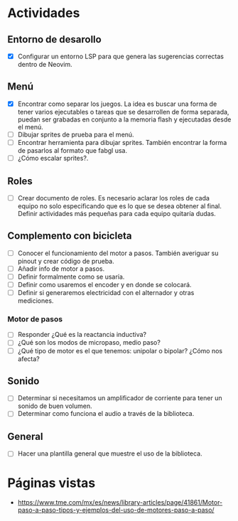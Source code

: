 # Actividades
## Entorno de desarollo
- [x] Configurar un entorno LSP para que genera las sugerencias correctas
  dentro de Neovim.

## Menú
- [x] Encontrar como separar los juegos. La idea es buscar una forma de tener
  varios ejecutables o tareas que se desarrollen de forma separada, puedan ser
  grabadas en conjunto a la memoria flash y ejecutadas desde el menú.
- [ ] Dibujar sprites de prueba para el menú.
- [ ] Encontrar herramienta para dibujar sprites. También encontrar la forma
  de pasarlos al formato que fabgl usa.
- [ ] ¿Cómo escalar sprites?.

## Roles
- [ ] Crear documento de roles. Es necesario aclarar los roles de cada equipo
  no solo especificando que es lo que se desea obtener al final. Definir
  actividades más pequeñas para cada equipo quitaría dudas.

## Complemento con bicicleta
- [ ] Conocer el funcionamiento del motor a pasos. También averiguar su pinout
  y crear código de prueba.
- [ ] Añadir info de motor a pasos.
- [ ] Definir formalmente como se usaría.
- [ ] Definir como usaremos el encoder y en donde se colocará.
- [ ] Definir si generaremos electricidad con el alternador y otras mediciones.

### Motor de pasos
- [ ] Responder ¿Qué es la reactancia inductiva?
- [ ] ¿Qué son los modos de micropaso, medio paso?
- [ ] ¿Qué tipo de motor es el que tenemos: unipolar o bipolar? ¿Cómo nos
  afecta? 

## Sonido
- [ ] Determinar si necesitamos un amplificador de corriente para tener un
  sonido de buen volumen.
- [ ] Determinar como funciona el audio a través de la biblioteca.

## General
- [ ] Hacer una plantilla general que muestre el uso de la biblioteca.


# Páginas vistas
- https://www.tme.com/mx/es/news/library-articles/page/41861/Motor-paso-a-paso-tipos-y-ejemplos-del-uso-de-motores-paso-a-paso/
